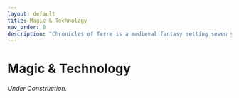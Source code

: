 ```yaml
---
layout: default
title: Magic & Technology
nav_order: 8
description: "Chronicles of Terre is a medieval fantasy setting seven years in the writing, currently for dungeons & dragons 5th edition."
---
```


# Magic & Technology

*Under Construction.*